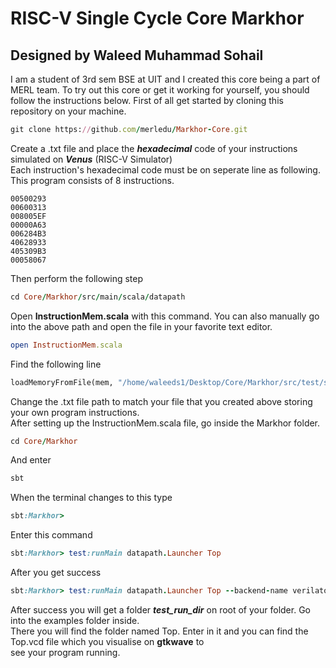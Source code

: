 # RISC-V Single Cycle Core Markhor
## Designed by Waleed Muhammad Sohail
I am a student of 3rd sem BSE at UIT and I created this core being a part of MERL team. To try out this core or get it working for yourself, you should follow the instructions below.
First of all get started by cloning this repository on your machine.  
```ruby
git clone https://github.com/merledu/Markhor-Core.git
```
Create a .txt file and place the ***hexadecimal*** code of your instructions simulated on ***Venus*** (RISC-V Simulator)\
Each instruction's hexadecimal code must be on seperate line as following. This program consists of 8 instructions.
```
00500293
00600313
008005EF
00000A63
006284B3
40628933
405309B3
00058067
```
Then perform the following step
```ruby
cd Core/Markhor/src/main/scala/datapath
```
Open **InstructionMem.scala** with this command. You can also manually go into the above path and open the file in your favorite text editor.
```ruby
open InstructionMem.scala
```
Find the following line
``` python
loadMemoryFromFile(mem, "/home/waleeds1/Desktop/Core/Markhor/src/test/scala/datapath/instr.txt")
```
Change the .txt file path to match your file that you created above storing your own program instructions.\
After setting up the InstructionMem.scala file, go inside the Markhor folder.
```ruby
cd Core/Markhor
```
And enter
```ruby
sbt
```
When the terminal changes to this type
```ruby
sbt:Markhor>
```
Enter this command
```ruby
sbt:Markhor> test:runMain datapath.Launcher Top
```
After you get success
```ruby
sbt:Markhor> test:runMain datapath.Launcher Top --backend-name verilator
```
After success you will get a folder ***test_run_dir*** on root of your folder. Go into the examples folder inside.\
There you will find the folder named Top. Enter in it and you can find the Top.vcd file which you visualise on **gtkwave** to\
see your program running.
